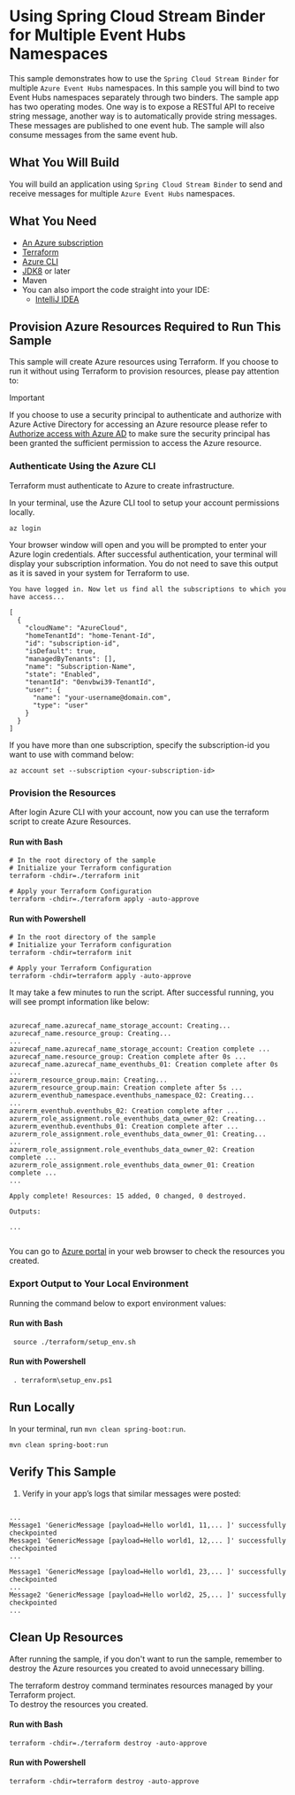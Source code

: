 # Using Spring Cloud Stream Binder for Multiple Event Hubs Namespaces

This sample demonstrates how to use the `Spring Cloud Stream Binder`
for multiple `Azure Event Hubs` namespaces. In this sample you will bind to
two Event Hubs namespaces separately through two binders. The sample app has two operating modes.
One way is to expose a RESTful API to receive string message, another way is to automatically provide string messages.
These messages are published to one event hub. The sample will also consume messages from the same
event hub.

## What You Will Build
You will build an application using `Spring Cloud Stream Binder` to send and receive messages for multiple `Azure Event Hubs` namespaces.

## What You Need

- [An Azure subscription](https://azure.microsoft.com/free/)
- [Terraform](https://www.terraform.io/)
- [Azure CLI](https://docs.microsoft.com/cli/azure/install-azure-cli)
- [JDK8](https://www.oracle.com/java/technologies/downloads/) or later
- Maven
- You can also import the code straight into your IDE:
    - [IntelliJ IDEA](https://www.jetbrains.com/idea/download)

## Provision Azure Resources Required to Run This Sample
This sample will create Azure resources using Terraform. If you choose to run it without using Terraform to provision resources, please pay attention to:
> [!IMPORTANT]  
> If you choose to use a security principal to authenticate and authorize with Azure Active Directory for accessing an Azure resource
> please refer to [Authorize access with Azure AD](https://microsoft.github.io/spring-cloud-azure/current/reference/html/index.html#authorize-access-with-azure-active-directory) to make sure the security principal has been granted the sufficient permission to access the Azure resource.

### Authenticate Using the Azure CLI
Terraform must authenticate to Azure to create infrastructure.

In your terminal, use the Azure CLI tool to setup your account permissions locally.

```shell
az login
```

Your browser window will open and you will be prompted to enter your Azure login credentials. After successful authentication, your terminal will display your subscription information. You do not need to save this output as it is saved in your system for Terraform to use.

```shell
You have logged in. Now let us find all the subscriptions to which you have access...

[
  {
    "cloudName": "AzureCloud",
    "homeTenantId": "home-Tenant-Id",
    "id": "subscription-id",
    "isDefault": true,
    "managedByTenants": [],
    "name": "Subscription-Name",
    "state": "Enabled",
    "tenantId": "0envbwi39-TenantId",
    "user": {
      "name": "your-username@domain.com",
      "type": "user"
    }
  }
]
```

If you have more than one subscription, specify the subscription-id you want to use with command below: 
```shell
az account set --subscription <your-subscription-id>
```

### Provision the Resources

After login Azure CLI with your account, now you can use the terraform script to create Azure Resources.

#### Run with Bash

```shell
# In the root directory of the sample
# Initialize your Terraform configuration
terraform -chdir=./terraform init

# Apply your Terraform Configuration
terraform -chdir=./terraform apply -auto-approve

```

#### Run with Powershell

```shell
# In the root directory of the sample
# Initialize your Terraform configuration
terraform -chdir=terraform init

# Apply your Terraform Configuration
terraform -chdir=terraform apply -auto-approve

```

It may take a few minutes to run the script. After successful running, you will see prompt information like below:

```shell

azurecaf_name.azurecaf_name_storage_account: Creating...
azurecaf_name.resource_group: Creating...
...
azurecaf_name.azurecaf_name_storage_account: Creation complete ...
azurecaf_name.resource_group: Creation complete after 0s ...
azurecaf_name.azurecaf_name_eventhubs_01: Creation complete after 0s ...
azurerm_resource_group.main: Creating...
azurerm_resource_group.main: Creation complete after 5s ...
azurerm_eventhub_namespace.eventhubs_namespace_02: Creating...
...
azurerm_eventhub.eventhubs_02: Creation complete after ...
azurerm_role_assignment.role_eventhubs_data_owner_02: Creating...
azurerm_eventhub.eventhubs_01: Creation complete after ...
azurerm_role_assignment.role_eventhubs_data_owner_01: Creating...
...
azurerm_role_assignment.role_eventhubs_data_owner_02: Creation complete ...
azurerm_role_assignment.role_eventhubs_data_owner_01: Creation complete ...
...

Apply complete! Resources: 15 added, 0 changed, 0 destroyed.

Outputs:

...


```

You can go to [Azure portal](https://ms.portal.azure.com/) in your web browser to check the resources you created.

### Export Output to Your Local Environment
Running the command below to export environment values:

#### Run with Bash

```shell
 source ./terraform/setup_env.sh
```

#### Run with Powershell

```shell
 . terraform\setup_env.ps1
```

## Run Locally

In your terminal, run `mvn clean spring-boot:run`.


```shell
mvn clean spring-boot:run
```

## Verify This Sample

1.  Verify in your app’s logs that similar messages were posted:

```shell

...
Message1 'GenericMessage [payload=Hello world1, 11,... ]' successfully checkpointed
Message1 'GenericMessage [payload=Hello world1, 12,... ]' successfully checkpointed
...

Message1 'GenericMessage [payload=Hello world1, 23,... ]' successfully checkpointed
...
Message2 'GenericMessage [payload=Hello world2, 25,... ]' successfully checkpointed
...

```

## Clean Up Resources
After running the sample, if you don't want to run the sample, remember to destroy the Azure resources you created to avoid unnecessary billing.

The terraform destroy command terminates resources managed by your Terraform project.   
To destroy the resources you created.

#### Run with Bash

```shell
terraform -chdir=./terraform destroy -auto-approve
```

#### Run with Powershell

```shell
terraform -chdir=terraform destroy -auto-approve
```




